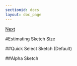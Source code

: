 ```yaml
---
sectionid: docs
layout: doc_page
---
```

[Next]()

#Estimating Sketch Size

##Quick Select Sketch (Default)


##Alpha Sketch

